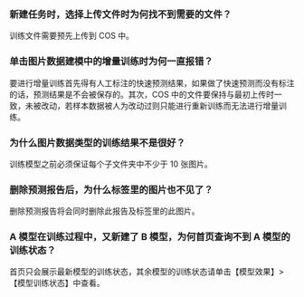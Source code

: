 ### 新建任务时，选择上传文件时为何找不到需要的文件？
训练文件需要预先上传到 COS 中。

### 单击图片数据建模中的增量训练时为何一直报错？
要进行增量训练首先得有人工标注的快速预测结果，如果做了快速预测而没有标注的话，预测结果是不会被保存的。其次，COS 中的文件要保持与最初上传时一致，未被改动，若样本数据被人为改动过则只能进行重新训练而无法进行增量训练。

### 为什么图片数据类型的训练结果不是很好？
训练模型之前必须保证每个子文件夹中不少于 10 张图片。

### 删除预测报告后，为什么标签里的图片也不见了？
删除预测报告将会同时删除此报告及标签里的此图片。

### A 模型在训练过程中，又新建了 B 模型，为何首页查询不到 A 模型的训练状态？
首页只会展示最新模型的训练状态，其余模型的训练状态请单击【模型效果】>【模型训练状态】中查看。
